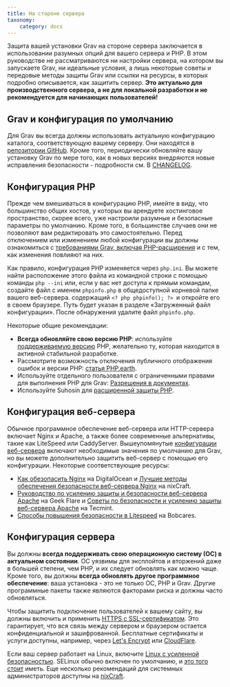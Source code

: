 ```yaml
---
title: На стороне сервера
taxonomy:
    category: docs
---
```


Защита вашей установки Grav на стороне сервера заключается в использовании разумных опций для вашего сервера и PHP. В этом руководстве не рассматриваются ни настройки сервера, на котором вы запускаете Grav, ни идеальные условия, а лишь некоторые советы и передовые методы защиты Grav или ссылки на ресурсы, в которых подробно описывается, как защитить сервер. **Это актуально для производственного сервера, а не для локальной разработки и не рекомендуется для начинающих пользователей!**

## Grav и конфигурация по умолчанию

Для Grav вы всегда должны использовать актуальную конфигурацию каталога, соответствующую вашему серверу. Они находятся в [репозитории GitHub](https://github.com/getgrav/grav/tree/develop/webserver-configs). Кроме того, периодически обновляйте вашу установку Grav по мере того, как в новых версиях внедряются новые исправления безопасности - подробности см. В [CHANGELOG](https://github.com/getgrav/grav/blob/develop/CHANGELOG.md).

## Конфигурация PHP

Прежде чем вмешиваться в конфигурацию PHP, имейте в виду, что большинство общих хостов, у которых вы арендуете хостинговое пространство, скорее всего, уже настроили разумные и безопасные параметры по умолчанию. Кроме того, в большинстве случаев они не позволяют вам редактировать это самостоятельно. Перед отключением или изменением любой конфигурации вы должны ознакомиться с [требованиями Grav, включая PHP-расширения](https://github.com/getgrav/grav/blob/develop/composer.json) и с тем, как изменения повлияют на них.

Как правило, конфигурация PHP изменяется через `php.ini`. Вы можете найти расположение этого файла из командной строки с помощью команды `php --ini` или, если у вас нет доступа к прямым командам, создайте файл с именем `phpinfo.php` в общедоступной корневой папке вашего веб-сервера. содержащий `<? php phpinfo(); ?> `и откройте его в своем браузере. Путь будет указан в разделе «Загруженный файл конфигурации». После обнаружения удалите файл `phpinfo.php`.

Некоторые общие рекомендации:

- **Всегда обновляйте свою версию PHP**: используйте [поддерживаемую версию](https://php.net/supported-versions.php) PHP, желательно ту, которая находится в активной стабильной разработке.
- Рассмотрите возможность отключения публичного отображения ошибок и версии PHP: [статья PHP.earth](https://php.earth/doc/security/intro#php-configuration).
- Используйте отдельного пользователя с ограниченными правами для выполнения PHP для Grav: [Разрешения в документах](/troubleshooting/permissions).
- Используйте Suhosin для [расширенной защиты PHP](https://suhosin.org/stories/feature-list.html).

## Конфигурация веб-сервера

Обычное программное обеспечение веб-сервера или HTTP-сервера включает Nginx и Apache, а также более современные альтернативы, такие как LiteSpeed ​​или CaddyServer. Вышеупомянутые [конфигурации веб-сервера](https://github.com/getgrav/grav/tree/develop/webserver-configs) включают необходимые значения по умолчанию для Grav, но вы можете дополнительно защитить веб-сервер с помощью его конфигурации. Некоторые соответствующие ресурсы:

- [Как обезопасить Nginx](https://www.digitalocean.com/community/tutorials/how-to-secure-nginx-on-ubuntu-14-04) на DigitalOcean и [Лучшие методы обеспечения безопасности веб-сервера Nginx](https://www.cyberciti.biz/tips/linux-unix-bsd-nginx-webserver-security.html) на nixCraft.
- [Руководство по усилению защиты и безопасности веб-сервера Apache](https://geekflare.com/apache-web-server-hardening-security/) на Geek Flare и [Советы по безопасности и усилению защиты веб-сервера Apache](https://www.tecmint.com/apache-security-tips/) на Tecmint.
- [Способы повышения безопасности в Litespeed](https://bobcares.com/blog/ways-of-improving-security-in-litespeed/) на Bobcares.

## Конфигурация сервера

Вы должны **всегда поддерживать свою операционную систему (ОС) в актуальном состоянии**. ОС уязвимы для эксплойтов и вторжений даже в большей степени, чем PHP, и их следует обновлять как можно чаще. Кроме того, вы должны **всегда обновлять другое программное обеспечение**: ваша установка - это не только ОС, PHP и Grav. Другие программные пакеты также являются факторами риска и должны часто обновляться.

Чтобы защитить подключение пользователей к вашему сайту, вы должны включить и применить [HTTPS с SSL-сертификатом](https://php.earth/doc/security/ssl). Это гарантирует, что вся связь между сервером и браузером остается конфиденциальной и зашифрованной. Бесплатные сертификаты и услуги доступны, например, через [Let's Encrypt](https://letsencrypt.org/about/) или [CloudFlare](https://www.cloudflare.com/ssl/).

Если ваш сервер работает на Linux, включите [Linux с усиленной безопасностью](https://selinuxproject.org/page/Main_Page). SELinux обычно включен по умолчанию, и [это того стоит](http://www.computerworld.com/article/2717423/security/why-selinux-is-more-work--but-well-worth-the-Trouble.html) иметь. Еще несколько рекомендаций для системных администраторов доступны на [nixCraft](https://www.cyberciti.biz/tips/php-security-best-practices-tutorial.html).
